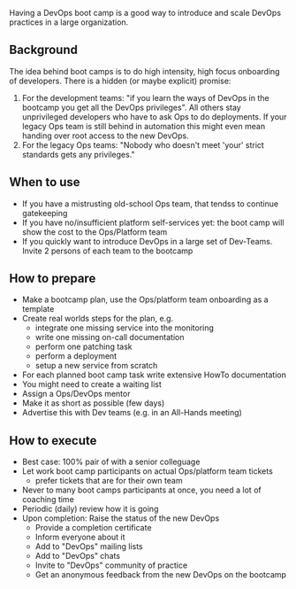 Having a DevOps boot camp is a good way to introduce and scale DevOps practices in a large organization.

## Background

The idea behind boot camps is to do high intensity, high focus onboarding of developers. There is 
a hidden (or maybe explicit) promise:

1. For the development teams: "if you learn the ways of DevOps in the bootcamp you get all the DevOps
   privileges". All others stay unprivileged developers who have to ask Ops to do deployments. If your
   legacy Ops team is still behind in automation this might even mean handing over root access to the
   new DevOps.
3. For the legacy Ops teams: "Nobody who doesn't meet 'your' strict standards gets any privileges."

## When to use

- If you have a mistrusting old-school Ops team, that tendss to continue gatekeeping
- If you have no/insufficient platform self-services yet: the boot camp will show the cost to the Ops/Platform team
- If you quickly want to introduce DevOps in a large set of Dev-Teams. Invite 2 persons of each team to the bootcamp

## How to prepare

- Make a bootcamp plan, use the Ops/platform team onboarding as a template
- Create real worlds steps for the plan, e.g.
  - integrate one missing service into the monitoring
  - write one missing on-call documentation
  - perform one patching task
  - perform a deployment
  - setup a new service from scratch
- For each planned boot camp task write extensive HowTo documentation
- You might need to create a waiting list
- Assign a Ops/DevOps mentor
- Make it as short as possible (few days)
- Advertise this with Dev teams (e.g. in an All-Hands meeting)

## How to execute

- Best case: 100% pair of with a senior colleguage
- Let work boot camp participants on actual Ops/platform team tickets
  - prefer tickets that are for their own team
- Never to many boot camps participants at once, you need a lot of coaching time
- Periodic (daily) review how it is going
- Upon completion: Raise the status of the new DevOps
  - Provide a completion certificate
  - Inform everyone about it
  - Add to "DevOps" mailing lists
  - Add to "DevOps" chats
  - Invite to "DevOps" community of practice
  - Get an anonymous feedback from the new DevOps on the bootcamp
